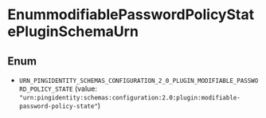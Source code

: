 

# EnummodifiablePasswordPolicyStatePluginSchemaUrn

## Enum


* `URN_PINGIDENTITY_SCHEMAS_CONFIGURATION_2_0_PLUGIN_MODIFIABLE_PASSWORD_POLICY_STATE` (value: `"urn:pingidentity:schemas:configuration:2.0:plugin:modifiable-password-policy-state"`)




